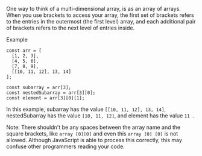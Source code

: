 One way to think of a multi-dimensional array, is as an array of arrays. When you use brackets to access your array, the first set of brackets refers to the entries in the outermost (the first level) array, and each additional pair of brackets refers to the next level of entries inside.

Example

```
const arr = [
  [1, 2, 3],
  [4, 5, 6],
  [7, 8, 9],
  [[10, 11, 12], 13, 14]
];

const subarray = arr[3];
const nestedSubarray = arr[3][0];
const element = arr[3][0][1];
```

In this example, subarray has the value `[[10, 11, 12], 13, 14]`, nestedSubarray has the value `[10, 11, 12]`, and element has the value `11 `.

Note: There shouldn't be any spaces between the array name and the square brackets, like `array [0][0]` and even this `array [0] [0]` is not allowed. Although JavaScript is able to process this correctly, this may confuse other programmers reading your code.